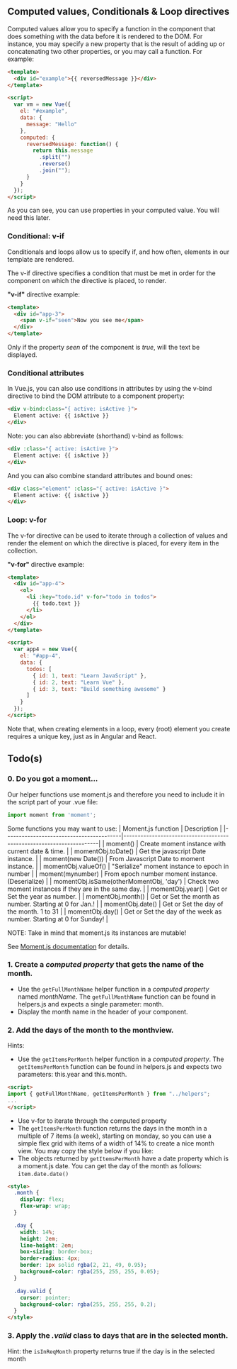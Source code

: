 ## Computed values, Conditionals & Loop directives

Computed values allow you to specify a function in the component that does something with the data before it is rendered to the DOM. For instance, you may specify a new property that is the result of adding up or concatenating two other properties, or you may call a function. For example:

```html
<template>
  <div id="example">{{ reversedMessage }}</div>
</template>

<script>
  var vm = new Vue({
    el: "#example",
    data: {
      message: "Hello"
    },
    computed: {
      reversedMessage: function() {
        return this.message
          .split("")
          .reverse()
          .join("");
      }
    }
  });
</script>
```

As you can see, you can use properties in your computed value. You will need this later.

### Conditional: v-if

Conditionals and loops allow us to specify if, and how often, elements in our template are rendered.

The v-if directive specifies a condition that must be met in order for the component on which the directive is placed, to render.

**"v-if"** directive example:

```html
<template>
  <div id="app-3">
    <span v-if="seen">Now you see me</span>
  </div>
</template>
```

Only if the property _seen_ of the component is _true_, will the text be displayed.

### Conditional attributes

In Vue.js, you can also use conditions in attributes by using the v-bind directive to bind the DOM attribute to a component property:

```html
<div v-bind:class="{ active: isActive }">
  Element active: {{ isActive }}
</div>
```

Note: you can also abbreviate (shorthand) v-bind as follows:

```html
<div :class="{ active: isActive }">
  Element active: {{ isActive }}
</div>
```

And you can also combine standard attributes and bound ones:

```html
<div class="element" :class="{ active: isActive }">
  Element active: {{ isActive }}
</div>
```

### Loop: v-for

The v-for directive can be used to iterate through a collection of values and render the element on which the directive is placed, for every item in the collection.

**"v-for"** directive example:

```html
<template>
  <div id="app-4">
    <ol>
      <li :key="todo.id" v-for="todo in todos">
        {{ todo.text }}
      </li>
    </ol>
  </div>
</template>

<script>
  var app4 = new Vue({
    el: "#app-4",
    data: {
      todos: [
        { id: 1, text: "Learn JavaScript" },
        { id: 2, text: "Learn Vue" },
        { id: 3, text: "Build something awesome" }
      ]
    }
  });
</script>
```

Note that, when creating elements in a loop, every (root) element you create requires a unique key, just as in Angular and React.

<i class="far fa-hand-point-down fa-2x"></i>

## Todo(s)

### 0. Do you got a moment...

Our helper functions use moment.js and therefore you need to include it in the script part of your .vue file:
```javascript
import moment from 'moment';
```
Some functions you may want to use:
| Moment.js function                      | Description                                                         |
|-----------------------------------------|---------------------------------------------------------------------|
| moment()                                | Create moment instance with current date & time.                    |
| momentObj.toDate()                      | Get the javascript Date instance.                                   |
| moment(new Date())                      | From Javascript Date to moment instance.                            |
| momentObj.valueOf()                     | "Serialize" moment instance to epoch in number                      |
| moment(mynumber)                        | From epoch number moment instance. (Deserialize)                    |
| momentObj.isSame(otherMomentObj, 'day') | Check two moment instances if they are in the same day.             |
| momentObj.year(<set number>)            | Get or Set the year as number.                                      |
| momentObj.month(<set number>)           | Get or Set the month as number. Starting at 0 for Jan.!             |
| momentObj.date(<set number>)            | Get or Set the day of the month. 1 to 31                            |
| momentObj.day(<set number>)             | Get or Set the day of the week as number. Starting at 0 for Sunday! |

NOTE: Take in mind that moment.js its instances are mutable!

See <a href="https://momentjs.com/docs/#/use-it/" target="_blank">Moment.js documentation</a> for details.


### 1. Create a _computed property_ that gets the name of the month.

- Use the `getFullMonthName` helper function in a _computed property_ named _monthName_. The `getFullMonthName` function can be found in helpers.js and expects a single parameter: month.
- Display the month name in the header of your component.

### 2. Add the days of the month to the monthview.

Hints:

- Use the `getItemsPerMonth` helper function in a _computed property_. The `getItemsPerMonth` function can be found in helpers.js and expects two parameters: this.year and this.month.
```html
<script>
import { getFullMonthName, getItemsPerMonth } from "../helpers";
...
</script>
```

- Use v-for to iterate through the computed property
- The `getItemsPerMonth` function returns the days in the month in a multiple of 7 items (a week), starting on monday, so you can use a simple flex grid with items of a width of 14% to create a nice month view. You may copy the style below if you like:
- The objects returned by `getItemsPerMonth` have a date property which is a moment.js date. You can get the day of the month as follows: `item.date.date()`

```html
<style>
  .month {
    display: flex;
    flex-wrap: wrap;
  }

  .day {
    width: 14%;
    height: 2em;
    line-height: 2em;
    box-sizing: border-box;
    border-radius: 4px;
    border: 1px solid rgba(2, 21, 49, 0.95);
    background-color: rgba(255, 255, 255, 0.05);
  }

  .day.valid {
    cursor: pointer;
    background-color: rgba(255, 255, 255, 0.2);
  }
</style>
```

### 3. Apply the _.valid_ class to days that are in the selected month.

Hint: the `isInReqMonth` property returns true if the day is in the selected month
